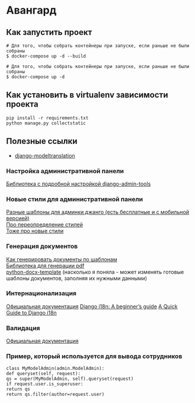 # Авангард

## Как запустить проект

```
# Для того, чтобы собрать контейнеры при запуске, если раньше не были собраны
$ docker-compose up -d --build

# Для того, чтобы собрать контейнеры при запуске, если раньше не были собраны
$ docker-compose up -d
```

## Как установить в virtualenv зависимости проекта

```
pip install -r requirements.txt
python manage.py collectstatic
```

## Полезные ссылки

- [django-modeltranslation](https://github.com/deschler/django-modeltranslation)

### Настройка административной панели

[Библиотека с подробной настройкой django-admin-tools](https://github.com/django-admin-tools/django-admin-tools)

### Новые стили для административной панели

[Разные шаблоны для админки джанго (есть бесплатные и с мобильной версией)](https://appseed.us/admin-dashboards/django?ref=dev) <br>
[Про переопределение стилей](https://stackoverflow.com/questions/7357057/overriding-admin-css-in-django) <br>
[Тоже про новые стили](https://medium.com/@brianmayrose/django-step-9-180d04a4152c) <br>

### Генерация документов

[Как генерировать документы по шаблонам](http://morozov.ca/django-pdf-msword-excel-templates.html) <br>
[Библиотека для генерации pdf ](https://www.reportlab.com/dev/opensource/) <br>
[python-docx-template](https://docxtpl.readthedocs.io/en/latest/) (насколько я поняла - может изменять готовые шаблоны документов, заполняя их нужными данными) <br>

### Интернационализация

[Официальная документация](https://docs.djangoproject.com/en/3.1/topics/i18n/)
[Django i18n: A beginner’s guide](https://lokalise.com/blog/django-i18n-beginners-guide/)
[A Quick Guide to Django i18n](https://phrase.com/blog/posts/quick-guide-django-i18n/)

### Валидация

[Официальная документация](https://docs.djangoproject.com/en/3.1/ref/models/instances/#validating-objects)

### Пример, который используется для вывода сотрудников

```
class MyModelAdmin(admin.ModelAdmin):
def queryset(self, request):
qs = super(MyModelAdmin, self).queryset(request)
if request.user.is_superuser:
return qs
return qs.filter(author=request.user)
```
